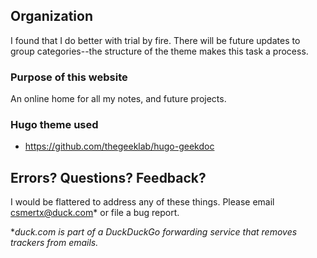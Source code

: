 
## Organization
I found that I do better with trial by fire.  There will be future updates to group categories--the structure of the theme makes this task a process.

### Purpose of this website
An online home for all my notes, and future projects.

### Hugo theme used
- https://github.com/thegeeklab/hugo-geekdoc

## Errors?  Questions?  Feedback?
I would be flattered to address any of these things.  Please email csmertx@duck.com\* or file a bug report.  

\*_duck.com is part of a DuckDuckGo forwarding service that removes trackers from emails._
